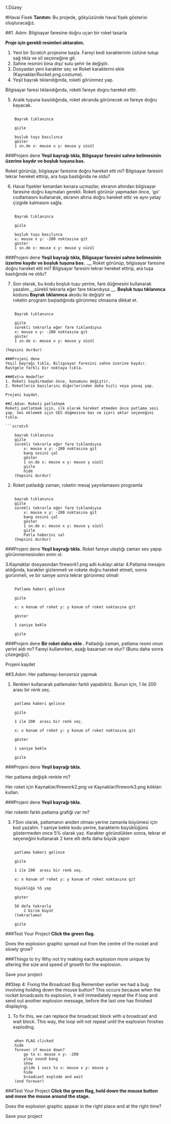 1.Düzey

#Havai Fisek
__Tanıtım:__
Bu projede, gökyüzünde havai fişek gösterisi oluşturacağız.

##1. Adım: Bilgisayar faresine doğru uçan bir roket tasarla

__Proje için gerekli resimleri aktaralım.__

1. Yeni bir Scratch projesine başla. Fareyi kedi karakterinin üstüne tutup sağ tıkla ve sil seçeneğine git.
2. Sahne resmini bina dışı/ sulu şehir ile değiştir.
3. Dosyadan yeni karakter seç ve Roket karakterini ekle (Kaynaklar/Rocket.png.costume).
4. Yeşil bayrak tıklandığında, roketi görünmez yap.

Bilgisayar faresi tıklandığında, roketi fareye dogru hareket ettir.

5. Aralık tuşuna basıldığında, roket ekranda görünecek ve fareye doğru kayacak. 

```scratch

	Bayrak tıklanınca

	gizle

	boşluk tuşu basılınca
	göster
	1 sn.de x: mouse x y: mouse y süzül
```
		
###Projeni dene
__Yeşil bayrağı tıkla, Biligsayar faresini sahne kelimesinin üzerine kaydır ve 	boşluk tuşuna bas.__

Roket görünüp, bilgisayar faresine doğru hareket etti mi? 
Bilgisayar faresini tekrar hereket ettirip, ara tuşa bastığında ne oldu?

6. Havai fişekler kenardan kenara uçmazlar, ekranın altından bilgisayar faresine doğru kaymaları gerekli. 
Roketi görünür yapmadan önce, 'go' codlamasını kullanarak, ekranın altına doğru hareket ettir ve aynı yatay çizgide kalmasını sağla.

```scratch

	Bayrak tıklanınca

	gizle

	boşluk tuşu basılınca
	x: mouse x y: -200 noktasına git
	göster
	1 sn.de x: mouse x y: mouse y süzül
```

###Projeni dene
__Yeşil bayrağı tıkla, Biligsayar faresini sahne kelimesinin üzerine kaydır ve boşluk tuşuna bas.__ .__ 
Roket görünüp, bilgisayar faresine doğru hareket etti mi? Bilgisayar faresini tekrar hereket ettirip, ara tuşa bastığında ne oldu? 

7. Son olarak, bu kodu boşluk tuşu yerine, fare düğmesini kullanarak yazalım.__sürekli tekrarla eğer fare tıklandıysa __.
__Boşluk tuşu tıklanınca__ kodunu __Bayrak tıklanınca__ akodu ile değiştir ve  
roketin program başladığında görünmez olmasına dikkat et.

```scratch

	Bayrak tıklanınca

	gizle
	sürekli tekrarla eğer fare tıklandıysa
	x: mouse x y: -200 noktasına git
	göster
	1 sn.de x: mouse x y: mouse y süzül
```
	(hepsini durdur)
```
###Projeni dene
Yeşil bayrağı tıkla, Biligsayar faresini sahne üzerine kaydır. Rastgele farklı bir noktaya tıkla.

###Extra Hedefler
1. Roketi kaydırmadan önce, konumunu değiştir.
2. Roketlerin bazılarını diğerlerinden daha hızlı veya yavaş yap.

Projeni kaydet.

##2.Adım: Roketi patlatmak
Roketi patlatmak için, ilk olarak hareket etmeden önce patlama sesi yap. Ses eklemek için SES düğmesine bas ve içeri aktar seçeneğini tıkla.

```scratch

	bayrak tıklanınca
	gizle
	sürekli tekrarla eğer fare tıklandıysa
		x: mouse x y: -200 noktasına git
		bang sesini çal
		göster
		1 sn.de x: mouse x y: mouse y süzül
		gizle
		hide
	(hepsini durdur)
```
2. Roket patladığı zaman, roketin mesaj yayınlamasını programla

```scratch

	bayrak tıklanınca
	gizle
	sürekli tekrarla eğer fare tıklandıysa
		x: mouse x y: -200 noktasına git
		bang sesini çal
		göster
		1 sn.de x: mouse x y: mouse y süzül
		gizle
		Patla haberini sal
	(hepsini durdur)
```
###Projeni dene
__Yeşil bayrağı tıkla.__ 
Roket fareye ulaştığı zaman ses yapıp görünmemesinden emin ol.

3.Kaynaklar dosyasından firework1.png adlı kuklayı aktar
4.Patlama mesajını aldığında, karakter gizlenmeli ve rokete doğru hareket etmeli, sonra gorünmeli, ve bir saniye sonra tekrar görünmez olmali

```scratch

	Patlama haberi gelince

	gizle

	x: x konum of roket y: y konum of roket noktasına git

	göster

	1 saniye bekle

	gizle
```
###Projeni dene
__Bir roket daha ekle .__ 
Patladığı zaman, patlama resmi onun yerini aldı mı? Fareyi kullanırken, aşağı basarsan ne olur? (Bunu daha sonra çözegeğiz).

Projeni kaydet

##3.Adım: Her patlamayı benzersiz yapmak

1. Renkleri kullanarak patlamaları farkli yapabiliriz. Bunun için, 1 ile 200 arası bir renk seç. 

```scratch

	patlama haberi gelince

	gizle

	1 ile 200  arası bir renk seç.

	x: x konum of roket y: y konum of roket noktasına git

	göster

	1 saniye bekle

	gizle
```

###Projeni dene
__Yeşil bayrağı tıkla.__ 

Her patlama değişik renkte mi?

Her roket için Kaynaklar/firework2.png ve Kaynaklar/firework3.png kılıkları kullan. 

###Projeni dene
__Yeşil bayrağı tıkla.__ 

Her roketin farklı patlama grafiği var mı?

3. FSon olarak, patlamanın aniden olması yerine zamanla büyümesi için kod yazalim. 1 saniye bekle kodu yerine, karakterin büyüklüğünü göstermeden once 5% olarak yaz. 
Karakter göründükten sonra, tekrar et seçeneğini kullanarak 2 kere elli defa daha büyük yapın
```scratch

	patlama haberi gelince

	gizle

	1 ile 200  arası bir renk seç.

	x: x konum of roket y: y konum of roket noktasına git

	büyüklüğü %5 yap
	
	göster

	50 defa tekrarla 
		2 birim büyüt
	(tekrarlama)

	gizle
```
###Test Your Project
__Click the green flag.__ 

Does the explosion graphic spread out from the centre of the rocket and slowly grow?

###Things to try
Why not try making each explosion more unique by altering the size and speed of growth for the explosion.

Save your project

##Step 4: Fixing the Broadcast Bug
Remember earlier we had a bug involving holding down the mouse button?
This occurs because when the rocket broadcasts its explosion, it will immediately repeat the if loop and send out another explosion message, before the last one has finished displaying.


1. To fix this, we can replace the broadcast block with a broadcast and wait block. This way, the loop will not repeat until the explosion finishes exploding.

```scratch

	when FLAG clicked
	hide
	forever if mouse down?
		go to x: mouse x y: -200
		play sound bang
		show
		glide 1 secs to x: mouse x y: mouse y
		hide
		broadcast explode and wait
	(end forever)
```
###Test Your Project
__Click the green flag, hold down the mouse button and move the mouse around the stage.__ 

Does the explosion graphic appear in the right place and at the right time?

Save your project
